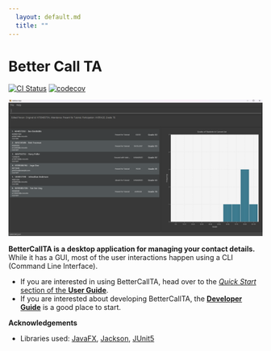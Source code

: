 ```yaml
---
  layout: default.md
  title: ""
---
```


# Better Call TA

[![CI Status](https://github.com/se-edu/addressbook-level3/workflows/Java%20CI/badge.svg)](https://github.com/se-edu/addressbook-level3/actions)
[![codecov](https://codecov.io/gh/se-edu/addressbook-level3/branch/master/graph/badge.svg)](https://codecov.io/gh/se-edu/addressbook-level3)

![Ui](images/Ui.png)

**BetterCallTA is a desktop application for managing your contact details.** While it has a GUI, most of the user interactions happen using a CLI (Command Line Interface).

* If you are interested in using BetterCallTA, head over to the [_Quick Start_ section of the **User Guide**](UserGuide.html#quick-start).
* If you are interested about developing BetterCallTA, the [**Developer Guide**](DeveloperGuide.html) is a good place to start.


**Acknowledgements**

* Libraries used: [JavaFX](https://openjfx.io/), [Jackson](https://github.com/FasterXML/jackson), [JUnit5](https://github.com/junit-team/junit5)

